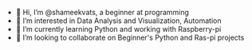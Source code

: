 - 👋 Hi, I’m @shameekvats, a beginner at programming
- 👀 I’m interested in Data Analysis and Visualization, Automation
- 🌱 I’m currently learning Python and working with Raspberry-pi
- 💞️ I’m looking to collaborate on Beginner's Python and Ras-pi projects


<!---
shameekvats/shameekvats is a ✨ special ✨ repository because its `README.md` (this file) appears on your GitHub profile.
You can click the Preview link to take a look at your changes.
--->
